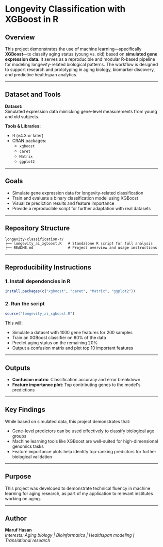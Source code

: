 # Longevity Classification with XGBoost in R

## Overview

This project demonstrates the use of machine learning—specifically **XGBoost**—to classify aging status (young vs. old) based on **simulated gene expression data**. It serves as a reproducible and modular R-based pipeline for modeling longevity-related biological patterns. The workflow is designed to support research and prototyping in aging biology, biomarker discovery, and predictive healthspan analytics.

---

## Dataset and Tools

**Dataset:**  
Simulated expression data mimicking gene-level measurements from young and old subjects.

**Tools & Libraries:**  
- R (v4.3 or later)  
- CRAN packages:  
  - `xgboost`  
  - `caret`  
  - `Matrix`  
  - `ggplot2`

---

## Goals

- Simulate gene expression data for longevity-related classification  
- Train and evaluate a binary classification model using XGBoost  
- Visualize prediction results and feature importance  
- Provide a reproducible script for further adaptation with real datasets

---

## Repository Structure

```
longevity-classification-r/
├── longevity_ai_xgboost.R   # Standalone R script for full analysis
├── README.md                # Project overview and usage instructions
```

---

## Reproducibility Instructions

### 1. Install dependencies in R

```r
install.packages(c("xgboost", "caret", "Matrix", "ggplot2"))
```

### 2. Run the script

```r
source("longevity_ai_xgboost.R")
```

This will:

- Simulate a dataset with 1000 gene features for 200 samples  
- Train an XGBoost classifier on 80% of the data  
- Predict aging status on the remaining 20%  
- Output a confusion matrix and plot top 10 important features

---

## Outputs

- **Confusion matrix**: Classification accuracy and error breakdown  
- **Feature importance plot**: Top contributing genes to the model's predictions

---

## Key Findings

While based on simulated data, this project demonstrates that:

- Gene-level predictors can be used effectively to classify biological age groups  
- Machine learning tools like XGBoost are well-suited for high-dimensional genomics tasks  
- Feature importance plots help identify top-ranking predictors for further biological validation

---

## Purpose

This project was developed to demonstrate technical fluency in machine learning for aging research, as part of my application to relevant institutes working on aging.

---

## Author

**Maruf Hasan**  
*Interests: Aging biology | Bioinformatics | Healthspan modeling | Translational research*
